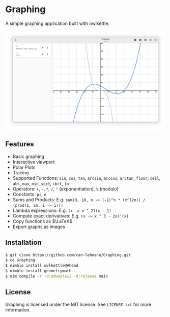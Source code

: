 # Graphing

A simple graphing application built with owlkettle.

![Screenshot](assets/screenshot.png)

## Features

- Basic graphing
- Interactive viewport
- Polar Plots
- Tracing
- Supported Functions: `sin`, `cos`, `tan`, `arcsin`, `arccos`, `arctan`, `floor`, `ceil`, `abs`, `max`, `min`, `sqrt`, `cbrt`, `ln`
- Operators: `+`, `-`, `*`, `/`, `^` (exponentiation), `%` (modulo)
- Constants: `pi`, `e`
- Sums and Products: E.g. `sum(0, 10, n -> (-1)^n * (x^(2n)) / (prod(1, 2n, i -> i)))`
- Lambda expressions: E.g. `(x -> x ^ 2)(x - 1)`
- Compute exact derivatives: E.g. `(x -> x ^ 3 - 2x)'(x)`
- Copy functions as $\LaTeX$
- Export graphs as images

## Installation

```bash
$ git clone https://github.com/can-lehmann/Graphing.git
$ cd Graphing
$ nimble install owlkettle@#head
$ nimble install geometrymath
$ nim compile -r -d:adwaita12 -d:release main
```

## License

Graphing is licensed under the MIT license.
See `LICENSE.txt` for more information.

